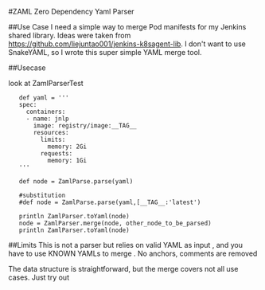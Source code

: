 
#ZAML
Zero Dependency Yaml Parser

##Use Case
I need a simple way to merge Pod manifests for my Jenkins shared library. Ideas were taken from https://github.com/liejuntao001/jenkins-k8sagent-lib. I don't want to use SnakeYAML, so I wrote this super simple YAML merge tool.

##Usecase

look at ZamlParserTest

```
   def yaml = '''
   spec:
     containers:
     - name: jnlp
       image: registry/image:__TAG__
       resources:
         limits:
           memory: 2Gi
         requests:
           memory: 1Gi
   '''
   
   def node = ZamlParse.parse(yaml)

   #substitution
   #def node = ZamlParse.parse(yaml,[__TAG__:'latest')
      
   println ZamlParser.toYaml(node)
   node = ZamlParser.merge(node, other_node_to_be_parsed)
   println ZamlParser.toYaml(node)
```

     
     
     

##Limits
This is not a parser but relies on valid YAML as input , and you have to use KNOWN YAMLs to merge .
No anchors, comments are removed 

The data structure is straightforward, but the merge covers not all use cases. Just try out

